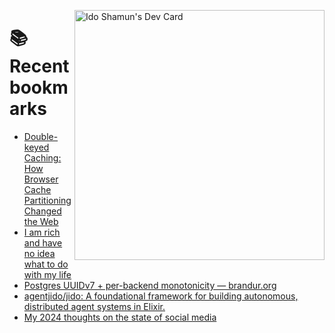 <a href="https://app.daily.dev/idoshamun"><img src="https://api.daily.dev/devcards/v2/28849d86070e4c099c877ab6837c61f0.png?type=default&r=auy" align="right" width="400" alt="Ido Shamun's Dev Card"/></a>

# 📚 Recent bookmarks
<!-- BOOKMARKS:START -->
- [Double-keyed Caching: How Browser Cache Partitioning Changed the Web](https://app.daily.dev/posts/ox0WymfLJ?utm_source=rss&utm_medium=bookmarks&utm_campaign=28849d86070e4c099c877ab6837c61f0)
- [I am rich and have no idea what to do with my life](https://app.daily.dev/posts/q7jtyCdbf?utm_source=rss&utm_medium=bookmarks&utm_campaign=28849d86070e4c099c877ab6837c61f0)
- [Postgres UUIDv7 + per-backend monotonicity — brandur.org](https://app.daily.dev/posts/Pw98W186v?utm_source=rss&utm_medium=bookmarks&utm_campaign=28849d86070e4c099c877ab6837c61f0)
- [agentjido/jido: A foundational framework for building autonomous, distributed agent systems in Elixir.](https://app.daily.dev/posts/OKUZTcBDI?utm_source=rss&utm_medium=bookmarks&utm_campaign=28849d86070e4c099c877ab6837c61f0)
- [My 2024 thoughts on the state of social media](https://app.daily.dev/posts/q2fdsSvp4?utm_source=rss&utm_medium=bookmarks&utm_campaign=28849d86070e4c099c877ab6837c61f0)
<!-- BOOKMARKS:END -->

